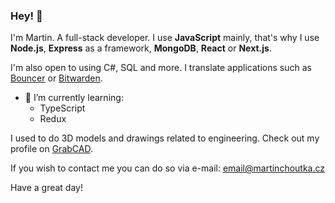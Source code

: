 ### Hey! 👋
I'm Martin. A full-stack developer. I use **JavaScript** mainly, that's why I use **Node.js**, **Express** as a framework, **MongoDB**, **React** or **Next.js**. 

I'm also open to using C#, SQL and more. I translate applications such as [Bouncer](https://play.google.com/store/apps/details?id=com.samruston.permission) or [Bitwarden](https://bitwarden.com/). 

* 🌱 I’m currently learning: 
  * TypeScript
  * Redux

I used to do 3D models and drawings related to engineering. Check out my profile on [GrabCAD](https://grabcad.com/martin.choutka-1).

If you wish to contact me you can do so via e-mail: [email@martinchoutka.cz](mailto:email@martinchoutka.cz)

Have a great day!
